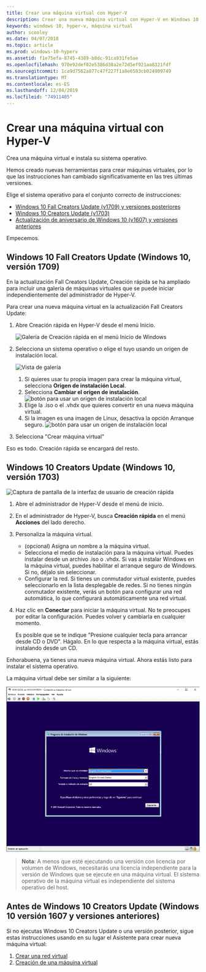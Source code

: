```yaml
---
title: Crear una máquina virtual con Hyper-V
description: Crear una nueva máquina virtual con Hyper-V en Windows 10 Creators Update
keywords: windows 10, hyper-v, máquina virtual
author: scooley
ms.date: 04/07/2018
ms.topic: article
ms.prod: windows-10-hyperv
ms.assetid: f1e75efa-8745-4389-b8dc-91ca931fe5ae
ms.openlocfilehash: 970e92def02e5386d38a2e72d5ef921aa8321fdf
ms.sourcegitcommit: 1ca9d7562a877c47f227f1a8e6583cb024909749
ms.translationtype: MT
ms.contentlocale: es-ES
ms.lasthandoff: 12/04/2019
ms.locfileid: "74911405"
---
```

# <a name="create-a-virtual-machine-with-hyper-v"></a>Crear una máquina virtual con Hyper-V

Crea una máquina virtual e instala su sistema operativo.

Hemos creado nuevas herramientas para crear máquinas virtuales, por lo que las instrucciones han cambiado significativamente en las tres últimas versiones.

Elige el sistema operativo para el conjunto correcto de instrucciones:

* [Windows 10 Fall Creators Update (v1709) y versiones posteriores](quick-create-virtual-machine.md#windows-10-fall-creators-update-windows-10-version-1709)
* [Windows 10 Creators Update (v1703)](quick-create-virtual-machine.md#windows-10-creators-update-windows-10-version-1703)
* [Actualización de aniversario de Windows 10 (v1607) y versiones anteriores](quick-create-virtual-machine.md#before-windows-10-creators-update-windows-10-version-1607-and-earlier)

Empecemos.

## <a name="windows-10-fall-creators-update-windows-10-version-1709"></a>Windows 10 Fall Creators Update (Windows 10, versión 1709)

En la actualización Fall Creators Update, Creación rápida se ha ampliado para incluir una galería de máquinas virtuales que se puede iniciar independientemente del administrador de Hyper-V.

Para crear una nueva máquina virtual en la actualización Fall Creators Update:

1. Abre Creación rápida en Hyper-V desde el menú Inicio.

    ![Galería de Creación rápida en el menú Inicio de Windows](media/quick-create-start-menu.png)

1. Selecciona un sistema operativo o elige el tuyo usando un origen de instalación local.

    ![Vista de galería](media/vmgallery.png)

    1. Si quieres usar tu propia imagen para crear la máquina virtual, selecciona **Origen de instalación Local**.
    1. Selecciona **Cambiar el origen de instalación**.
      ![botón para usar un origen de instalación local](media/change-source.png)
    1. Elige la .iso o el .vhdx que quieres convertir en una nueva máquina virtual.
    1. Si la imagen es una imagen de Linux, desactiva la opción Arranque seguro.
      ![botón para usar un origen de instalación local](media/toggle-secure-boot.png)

1. Selecciona "Crear máquina virtual"

Eso es todo.  Creación rápida se encargará del resto.

## <a name="windows-10-creators-update-windows-10-version-1703"></a>Windows 10 Creators Update (Windows 10, versión 1703)

![Captura de pantalla de la interfaz de usuario de creación rápida](media/quickcreatesteps_inked.jpg)

1. Abre el administrador de Hyper-V desde el menú de inicio.

1. En el administrador de Hyper-V, busca **Creación rápida** en el menú **Acciones** del lado derecho.

1. Personaliza la máquina virtual.

    * (opcional) Asigna un nombre a la máquina virtual.
    * Selecciona el medio de instalación para la máquina virtual. Puedes instalar desde un archivo .iso o .vhdx.
    Si vas a instalar Windows en la máquina virtual, puedes habilitar el arranque seguro de Windows. Si no, déjalo sin seleccionar.
    * Configurar la red.
    Si tienes un conmutador virtual existente, puedes seleccionarlo en la lista desplegable de redes. Si no tienes ningún conmutador existente, verás un botón para configurar una red automática, lo que configurará automáticamente una red virtual.

1. Haz clic en **Conectar** para iniciar la máquina virtual. No te preocupes por editar la configuración. Puedes volver y cambiarla en cualquier momento.

    Es posible que se te indique "Presione cualquier tecla para arrancar desde CD o DVD". Hágalo.  En lo que respecta a la máquina virtual, estás instalando desde un CD.

Enhorabuena, ya tienes una nueva máquina virtual.  Ahora estás listo para instalar el sistema operativo.

La máquina virtual debe ser similar a la siguiente:

![Pantalla de inicio de la máquina virtual](media/OSDeploy_upd.png)

> **Nota**: A menos que esté ejecutando una versión con licencia por volumen de Windows, necesitarás una licencia independiente para la versión de Windows que se ejecute en una máquina virtual. El sistema operativo de la máquina virtual es independiente del sistema operativo del host.

## <a name="before-windows-10-creators-update-windows-10-version-1607-and-earlier"></a>Antes de Windows 10 Creators Update (Windows 10 versión 1607 y versiones anteriores)

Si no ejecutas Windows 10 Creators Update o una versión posterior, sigue estas instrucciones usando en su lugar el Asistente para crear nueva máquina virtual:

1. [Crear una red virtual](connect-to-network.md)
1. [Creación de una máquina virtual](create-virtual-machine.md)
